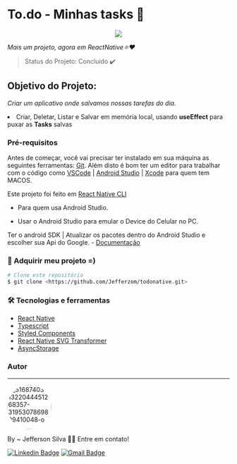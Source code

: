 # To.do - Minhas tasks 📝
<p align="center"><img align="center" src="https://i.imgur.com/vRqmHvYm.png?1"/></p>
<i>Mais um projeto, agora em ReactNative⚛️♥</i>

> Status do Projeto: Concluído :heavy_check_mark:

## Objetivo do Projeto:
<i>Criar um aplicativo onde salvamos nossas tarefas do dia.</i>
<li>Criar, Deletar, Listar e Salvar em memória local, usando <strong>useEffect</strong> para puxar as <strong>Tasks</strong> salvas </li>

### Pré-requisitos

Antes de começar, você vai precisar ter instalado em sua máquina as seguintes ferramentas:
[Git](https://git-scm.com). 
Além disto é bom ter um editor para trabalhar com o código como [VSCode](https://code.visualstudio.com/) | [Android Studio](https://developer.android.com/studio?hl=pt) | [Xcode]() para quem tem MACOS.

Este projeto foi feito em [React Native CLI](https://reactnative.dev/docs/environment-setup)

- Para quem usa Android Studio.

- Usar o Android Studio para emular o Device do Celular no PC.

Ter o android SDK | Atualizar os pacotes dentro do Android Studio e escolher sua Api do Google. - [Documentação](https://developer.android.com/studio?hl=pt)

### 🎲 Adquirir meu projeto =)

```bash
# Clone este repositório
$ git clone <https://github.com/Jefferzom/todonative.git>

```

### 🛠 Tecnologias e ferramentas

<ul>
  <li><a href="https://reactnative.dev/">React Native</a></li>
  <li><a href="https://www.typescriptlang.org/">Typescript</a></li>
  <li><a href="https://styled-components.com/">Styled Components</a></li>
  <li><a href="https://github.com/kristerkari/react-native-svg-transformer">React Native SVG Transformer</a></li>
  <li><a href="https://reactnative.dev/docs/asyncstorage">AsyncStorage</a></li>
</ul>

### Autor
---

<a href="https://ibb.co/MVB6s6q"><img style="border-radius: 50%;" src="https://i.ibb.co/vPXYHY2/51687403-1322044451268357-3195307869809410048-o.jpg" alt="51687403-1322044451268357-3195307869809410048-o" width="100px;" ></a>

By ~ Jefferson Silva 👋🏽 Entre em contato!

[![Linkedin Badge](https://img.shields.io/badge/-Jeffersom-blue?style=flat-square&logo=Linkedin&logoColor=white&link=https://www.linkedin.com/in/jefferzom-odelot/)](https://www.linkedin.com/in/jefferzom-odelot/) 
[![Gmail Badge](https://img.shields.io/badge/-jeffsilvadev@gmail.com-c14438?style=flat-square&logo=Gmail&logoColor=white&link=mailto:jeffsilvadev@gmail.com)](mailto:jeffsilvadev@gmail.com)
